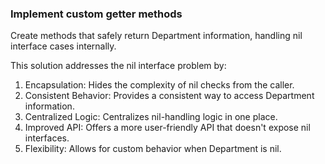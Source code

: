 ### Implement custom getter methods
Create methods that safely return Department information, handling nil interface cases internally.

This solution addresses the nil interface problem by:

1. Encapsulation: Hides the complexity of nil checks from the caller.
2. Consistent Behavior: Provides a consistent way to access Department information.
3. Centralized Logic: Centralizes nil-handling logic in one place.
4. Improved API: Offers a more user-friendly API that doesn't expose nil interfaces.
5. Flexibility: Allows for custom behavior when Department is nil.

